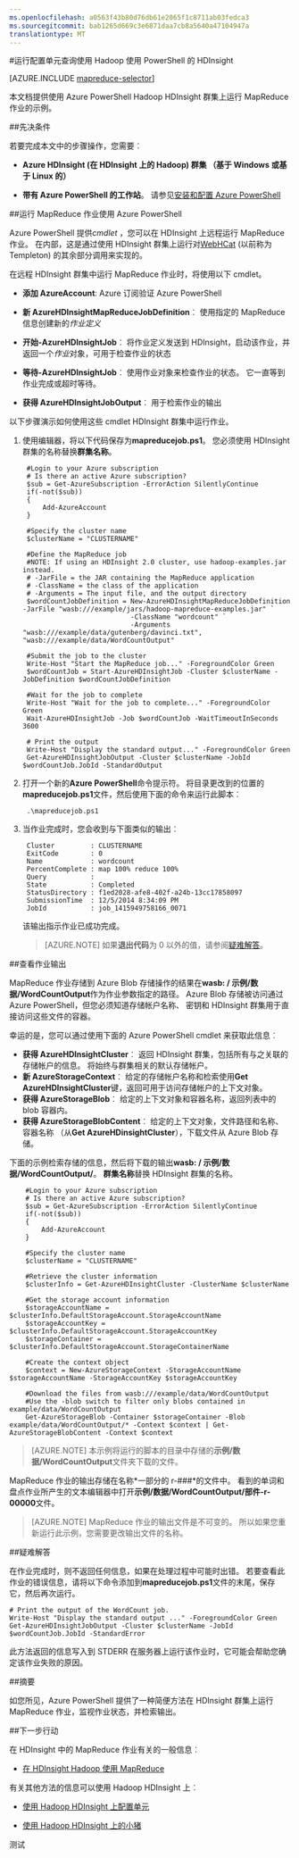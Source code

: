 ```yaml
---
ms.openlocfilehash: a0563f43b80d76db61e2065f1c8711ab03fedca3
ms.sourcegitcommit: bab1265d669c3e6871daa7cb8a5640a47104947a
translationtype: MT
---
```

<properties
   pageTitle="使用 Hadoop MapReduce 和 PowerShell |Microsoft Azure"
   description="了解如何使用 PowerShell 远程运行 MapReduce 作业使用 Hadoop HDInsight。"
   services="hdinsight"
   documentationCenter=""
   authors="Blackmist"
   manager="paulettm"
   editor="cgronlun"
    tags="azure-portal"/>

<tags
   ms.service="hdinsight"
   ms.devlang="na"
   ms.topic="article"
   ms.tgt_pltfrm="na"
   ms.workload="big-data"
   ms.date="07/06/2015"
   ms.author="larryfr"/>

#运行配置单元查询使用 Hadoop 使用 PowerShell 的 HDInsight

[AZURE.INCLUDE [mapreduce-selector](../../includes/hdinsight-selector-use-mapreduce.md)]

本文档提供使用 Azure PowerShell Hadoop HDInsight 群集上运行 MapReduce 作业的示例。

##<a id="prereq"></a>先决条件

若要完成本文中的步骤操作，您需要︰

- **Azure HDInsight (在 HDInsight 上的 Hadoop) 群集 （基于 Windows 或基于 Linux 的）**

- **带有 Azure PowerShell 的工作站**。 请参见[安装和配置 Azure PowerShell](../powershell-install-configure.md)

##<a id="powershell"></a>运行 MapReduce 作业使用 Azure PowerShell

Azure PowerShell 提供*cmdlet* ，您可以在 HDInsight 上远程运行 MapReduce 作业。 在内部，这是通过使用 HDInsight 群集上运行对[WebHCat](https://cwiki.apache.org/confluence/display/Hive/WebHCat) (以前称为 Templeton) 的其余部分调用来实现的。

在远程 HDInsight 群集中运行 MapReduce 作业时，将使用以下 cmdlet。

* **添加 AzureAccount**: Azure 订阅验证 Azure PowerShell

* **新 AzureHDInsightMapReduceJobDefinition**︰ 使用指定的 MapReduce 信息创建新的*作业定义*

* **开始-AzureHDInsightJob**︰ 将作业定义发送到 HDInsight，启动该作业，并返回一个*作业*对象，可用于检查作业的状态

* **等待-AzureHDInsightJob**︰ 使用作业对象来检查作业的状态。 它一直等到作业完成或超时等待。

* **获得 AzureHDInsightJobOutput**︰ 用于检索作业的输出

以下步骤演示如何使用这些 cmdlet HDInsight 群集中运行作业。

1. 使用编辑器，将以下代码保存为**mapreducejob.ps1**。 您必须使用 HDInsight 群集的名称替换**群集名称**。

        #Login to your Azure subscription
        # Is there an active Azure subscription?
        $sub = Get-AzureSubscription -ErrorAction SilentlyContinue
        if(-not($sub))
        {
            Add-AzureAccount
        }

        #Specify the cluster name
        $clusterName = "CLUSTERNAME"

        #Define the MapReduce job
        #NOTE: If using an HDInsight 2.0 cluster, use hadoop-examples.jar instead.
        # -JarFile = the JAR containing the MapReduce application
        # -ClassName = the class of the application
        # -Arguments = The input file, and the output directory
        $wordCountJobDefinition = New-AzureHDInsightMapReduceJobDefinition -JarFile "wasb:///example/jars/hadoop-mapreduce-examples.jar" `
                                  -ClassName "wordcount" `
                                  -Arguments "wasb:///example/data/gutenberg/davinci.txt", "wasb:///example/data/WordCountOutput"

        #Submit the job to the cluster
        Write-Host "Start the MapReduce job..." -ForegroundColor Green
        $wordCountJob = Start-AzureHDInsightJob -Cluster $clusterName -JobDefinition $wordCountJobDefinition

        #Wait for the job to complete
        Write-Host "Wait for the job to complete..." -ForegroundColor Green
        Wait-AzureHDInsightJob -Job $wordCountJob -WaitTimeoutInSeconds 3600

        # Print the output
        Write-Host "Display the standard output..." -ForegroundColor Green
        Get-AzureHDInsightJobOutput -Cluster $clusterName -JobId $wordCountJob.JobId -StandardOutput

2. 打开一个新的**Azure PowerShell**命令提示符。 将目录更改到的位置的**mapreducejob.ps1**文件，然后使用下面的命令来运行此脚本︰

        .\mapreducejob.ps1

3. 当作业完成时，您会收到与下面类似的输出︰

        Cluster         : CLUSTERNAME
        ExitCode        : 0
        Name            : wordcount
        PercentComplete : map 100% reduce 100%
        Query           :
        State           : Completed
        StatusDirectory : f1ed2028-afe8-402f-a24b-13cc17858097
        SubmissionTime  : 12/5/2014 8:34:09 PM
        JobId           : job_1415949758166_0071

    该输出指示作业已成功完成。

    > [AZURE.NOTE] 如果**退出代码**为 0 以外的值，请参阅[疑难解答](#troubleshooting)。

##<a id="results"></a>查看作业输出

MapReduce 作业存储到 Azure Blob 存储操作的结果在**wasb: / 示例/数据/WordCountOutput**作为作业参数指定的路径。 Azure Blob 存储被访问通过 Azure PowerShell，但您必须知道存储帐户名称、 密钥和 HDInsight 群集用于直接访问这些文件的容器。

幸运的是，您可以通过使用下面的 Azure PowerShell cmdlet 来获取此信息︰

* **获得 AzureHDInsightCluster**︰ 返回 HDInsight 群集，包括所有与之关联的存储帐户的信息。 将始终与群集相关的默认存储帐户。
* **新 AzureStorageContext**︰ 给定的存储帐户名称和检索使用**Get AzureHDInsightCluster**键，返回可用于访问存储帐户的上下文对象。
* **获得 AzureStorageBlob**︰ 给定的上下文对象和容器名称，返回列表中的 blob 容器内。
* **获得 AzureStorageBlobContent**︰ 给定的上下文对象，文件路径和名称、 容器名称 （从**Get AzureHDinsightCluster**），下载文件从 Azure Blob 存储。

下面的示例检索存储的信息，然后将下载的输出**wasb: / 示例/数据/WordCountOutput/**。 **群集名称**替换 HDInsight 群集的名称。

        #Login to your Azure subscription
        # Is there an active Azure subscription?
        $sub = Get-AzureSubscription -ErrorAction SilentlyContinue
        if(-not($sub))
        {
            Add-AzureAccount
        }

        #Specify the cluster name
        $clusterName = "CLUSTERNAME"

        #Retrieve the cluster information
        $clusterInfo = Get-AzureHDInsightCluster -ClusterName $clusterName

        #Get the storage account information
        $storageAccountName = $clusterInfo.DefaultStorageAccount.StorageAccountName
        $storageAccountKey = $clusterInfo.DefaultStorageAccount.StorageAccountKey
        $storageContainer = $clusterInfo.DefaultStorageAccount.StorageContainerName

        #Create the context object
        $context = New-AzureStorageContext -StorageAccountName $storageAccountName -StorageAccountKey $storageAccountKey

        #Download the files from wasb:///example/data/WordCountOutput
        #Use the -blob switch to filter only blobs contained in example/data/WordCountOutput
        Get-AzureStorageBlob -Container $storageContainer -Blob example/data/WordCountOutput/* -Context $context | Get-AzureStorageBlobContent -Context $context

> [AZURE.NOTE] 本示例将运行的脚本的目录中存储的**示例/数据/WordCountOutput**文件夹下载的文件。

MapReduce 作业的输出存储在名称*一部分的 r-###*的文件中。 看到的单词和盘点作业所产生的文本编辑器中打开**示例/数据/WordCountOutput/部件-r-00000**文件。

> [AZURE.NOTE] MapReduce 作业的输出文件是不可变的。 所以如果您重新运行此示例，您需要更改输出文件的名称。

##<a id="troubleshooting"></a>疑难解答

在作业完成时，则不返回任何信息，如果在处理过程中可能时出错。 若要查看此作业的错误信息，请将以下命令添加到**mapreducejob.ps1**文件的末尾，保存它，然后再次运行。

    # Print the output of the WordCount job.
    Write-Host "Display the standard output ..." -ForegroundColor Green
    Get-AzureHDInsightJobOutput -Cluster $clusterName -JobId $wordCountJob.JobId -StandardError

此方法返回的信息写入到 STDERR 在服务器上运行该作业时，它可能会帮助您确定该作业失败的原因。

##<a id="summary"></a>摘要

如您所见，Azure PowerShell 提供了一种简便方法在 HDInsight 群集上运行 MapReduce 作业，监视作业状态，并检索输出。

##<a id="nextsteps"></a>下一步行动

在 HDInsight 中的 MapReduce 作业有关的一般信息︰

* [在 HDInsight Hadoop 使用 MapReduce](hdinsight-use-mapreduce.md)

有关其他方法的信息可以使用 Hadoop HDInsight 上︰

* [使用 Hadoop HDInsight 上配置单元](hdinsight-use-hive.md)

* [使用 Hadoop HDInsight 上的小猪](hdinsight-use-pig.md)

测试
